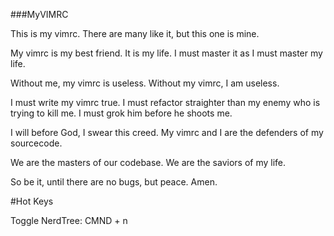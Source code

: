 ###MyVIMRC

This is my vimrc. There are many like it, but this one is mine.

My vimrc is my best friend. It is my life. I must master it as I must master my life.

Without me, my vimrc is useless. Without my vimrc, I am useless. 

I must write my vimrc true. I must refactor straighter than my enemy who is trying to kill me. I must grok him before he shoots me. 

I will before God, I swear this creed. My vimrc and I are the defenders of my sourcecode. 

We are the masters of our codebase. We are the saviors of my life.

So be it, until there are no bugs, but peace. Amen.


#Hot Keys

Toggle NerdTree: CMND + n
